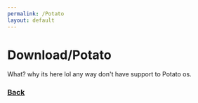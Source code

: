 ```yaml
---
permalink: /Potato
layout: default
---
```


<h1>Download/Potato</h1>

What? why its here lol any way don't have support to Potato os.

<h3><a href="{% if site.url contains 'localhost' %} ./Download {% else %} .. {% endif %}">Back</a><h3>
